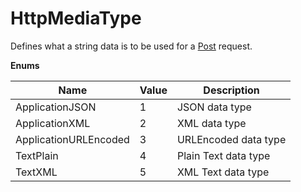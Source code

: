 # HttpMediaType

Defines what a string data is to be used for a [Post](../http/post.md) request.

**Enums**

Name | Value | Description
--- | --- | ---
ApplicationJSON | 1 | JSON data type
ApplicationXML | 2 | XML data type
ApplicationURLEncoded | 3 | URLEncoded data type
TextPlain | 4 | Plain Text data type
TextXML | 5 | XML Text data type